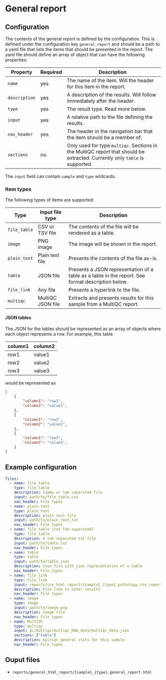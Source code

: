 # General report

## Configuration

The contents of the general report is defined by the configuration.
This is defined under the configuration key `general_report` and should be a path to a yaml file that lists the items that should be presented in the report.
The yaml file should define an array of object that can have the following properties:

Property      | Required | Description
--------------|----------|-------------
`name`        | yes      | The name of the item. Will the header for this item in the report.
`description` | yes      | A description of the results. Will follow immediately after the header.
`type`        | yes      | The result type. Read more below.
`input`       | yes      | A relative path to the file defining the results.
`nav_header`  | yes      | The header in the navigation bar that the item should be a member of.
`sections`    | no       | Only used for type `multiqc`. Sections in the MultiQC report that should be extracted. Currently only `table` is supported.

The `input` field can contain `sample` and `type` wildcards.

### Item types

The following types of items are supported:

Type            | Input file type   | Description
----------------|-------------------|-------------
`file_table`    | CSV or TSV file   | The contents of the file will be rendered as a table.
`image`         | PNG image         | The image will be shown in the report.
`plain_text`    | Plain text file   | Presents the contents of the file as-is.
`table`         | JSON file         | Presents a JSON representation of a table as a table in the report. See format description below.
`file_link`     | Any file          | Presents a hyperlink to the file.
`multiqc`       | MultiQC JSON file | Extracts and presents results for this sample from a MultiQC report.

#### JSON tables

The JSON for the tables should be represented as an array of objects where each object represents a row.
For example, this table

column1 | column2
--------|---------
row1    | value1
row2    | value2
row3    | value3

would be represented as

```json
[
    {
        "column1": "row1",
        "column2": "value1",
    },
    {
        "column1": "row2",
        "column2": "value2",
    },
    {
        "column1": "row3",
        "column2": "value3",
    }
]
```

## Example configuration

```yaml
files:
  - name: file_table
    type: file_table
    description: Comma or tab separated file
    input: path/to/file_table.csv
    nav_header: File types
  - name: plain_text
    type: plain_text
    description: plain text file
    input: path/to/plain_text.txt
    nav_header: File types
  - name: file_table (txt Tab-separated)
    type: file_table
    description: A tab separated txt file
    input: path/to/table.txt
    nav_header: File types
  - name: table
    type: table
    input: path/to/table.json
    description: Json file with json representation of a table
    nav_header: File types
  - name: file_link
    type: file_link
    input: reports/cnv_html_report/{sample}_{type}.pathology.cnv_report.html
    description: File link to other results
    nav_header: File types
  - name: image
    type: image
    input: path/to/image.png
    description: Image file
    nav_header: File types
  - name: MultiQC
    type: multiqc
    input: qc/multiqc/multiqc_DNA_data/multiqc_data.json
    sections: ["table"]
    description: multiqc general stats for this sample
    nav_header: File types
```

## Ouput files

- `reports/general_html_report/{sample}_{type}.general_report.html`
